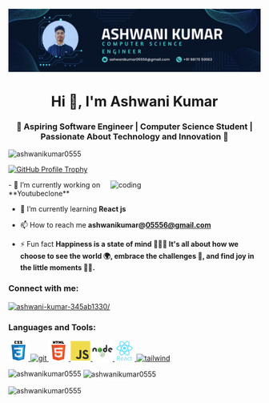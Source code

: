 ![logo](https://github.com/Ashwanikumar0555/Ashwanikumar0555/blob/main/my%20banner%202.0.jpeg)
<h1 align="center">Hi 👋, I'm Ashwani Kumar</h1>
<h3 align="center">🌟 Aspiring Software Engineer | Computer Science Student | Passionate About Technology and Innovation 🌟</h3>

<p align="left"> <img src="https://komarev.com/ghpvc/?username=ashwanikumar0555&label=Profile%20views&color=0e75b6&style=flat" alt="ashwanikumar0555" /> </p>

<p align="left"> <a href="https://github.com/ryo-ma/github-profile-trophy"><img src="https://github-profile-trophy.vercel.app/?username=ashwanikumar0555" alt="GitHub Profile Trophy" alt="ashwanikumar0555" /></a> </p> 


<img align="right" alt="coding" width="300" src="https://camo.githubusercontent.com/2366b34bb903c09617990fb5fff4622f3e941349e846ddb7e73df872a9d21233/68747470733a2f2f63646e2e6472696262626c652e636f6d2f75736572732f3733303730332f73637265656e73686f74732f363538313234332f6176656e746f2e676966">
- 🔭 I’m currently working on **Youtubeclone**

- 🌱 I’m currently learning **React js**

- 📫 How to reach me **ashwanikumar@05556@gmail.com**

- ⚡ Fun fact **Happiness is a state of mind 🌟😊✨ It's all about how we choose to see the world 🌍, embrace the challenges 💪, and find joy in the little moments 🌸💖.**

<h3 align="left">Connect with me:</h3>
<p align="left">
<a href="https://linkedin.com/in/ashwani-kumar-345ab1330/" target="blank"><img align="center" src="https://raw.githubusercontent.com/rahuldkjain/github-profile-readme-generator/master/src/images/icons/Social/linked-in-alt.svg" alt="ashwani-kumar-345ab1330/" height="30" width="40" /></a>
</p>

<h3 align="left">Languages and Tools:</h3>
<p align="left"> <a href="https://www.w3schools.com/css/" target="_blank" rel="noreferrer"> <img src="https://raw.githubusercontent.com/devicons/devicon/master/icons/css3/css3-original-wordmark.svg" alt="css3" width="40" height="40"/> </a> <a href="https://git-scm.com/" target="_blank" rel="noreferrer"> <img src="https://www.vectorlogo.zone/logos/git-scm/git-scm-icon.svg" alt="git" width="40" height="40"/> </a> <a href="https://www.w3.org/html/" target="_blank" rel="noreferrer"> <img src="https://raw.githubusercontent.com/devicons/devicon/master/icons/html5/html5-original-wordmark.svg" alt="html5" width="40" height="40"/> </a> <a href="https://developer.mozilla.org/en-US/docs/Web/JavaScript" target="_blank" rel="noreferrer"> <img src="https://raw.githubusercontent.com/devicons/devicon/master/icons/javascript/javascript-original.svg" alt="javascript" width="40" height="40"/> </a> <a href="https://nodejs.org" target="_blank" rel="noreferrer"> <img src="https://raw.githubusercontent.com/devicons/devicon/master/icons/nodejs/nodejs-original-wordmark.svg" alt="nodejs" width="40" height="40"/> </a> <a href="https://reactjs.org/" target="_blank" rel="noreferrer"> <img src="https://raw.githubusercontent.com/devicons/devicon/master/icons/react/react-original-wordmark.svg" alt="react" width="40" height="40"/> </a> <a href="https://tailwindcss.com/" target="_blank" rel="noreferrer"> <img src="https://www.vectorlogo.zone/logos/tailwindcss/tailwindcss-icon.svg" alt="tailwind" width="40" height="40"/> </a> </p>

<p><img align="left" src="https://github-readme-stats.vercel.app/api/top-langs?username=ashwanikumar0555&show_icons=true&locale=en&layout=compact" alt="ashwanikumar0555" /></p>

<p>&nbsp;<img align="center" src="https://github-readme-stats.vercel.app/api?username=ashwanikumar0555&show_icons=true&locale=en" alt="ashwanikumar0555" /></p>

<p><img align="center" src="https://github-readme-streak-stats.herokuapp.com/?user=ashwanikumar0555&" alt="ashwanikumar0555" /></p>
